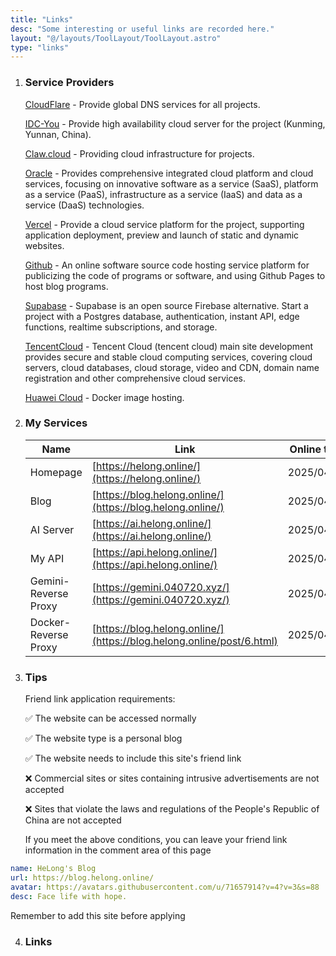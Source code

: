 ```yaml
---
title: "Links"
desc: "Some interesting or useful links are recorded here."
layout: "@/layouts/ToolLayout/ToolLayout.astro"
type: "links"
---
```


<script src='/assets/js/fas.js' crossorigin='anonymous'></script>

<link rel="stylesheet" type="text/css" href="https:////at.alicdn.com/t/c/font_4902778_qnbxgtmm4i9.css">

1. ### Service Providers

    <i class="fa-brands fa-cloudflare"></i> [CloudFlare](https://www.cloudflare.com/zh-cn/) - Provide global DNS services for all projects.
    
    <i class="fa-solid fa-cloud"></i> [IDC-You](https://idcyou.cn/) - Provide high availability cloud server for the project (Kunming, Yunnan, China).
    
    <i class="iconfont icon-paw-claws"></i> [Claw.cloud](https://claw.cloud/) - Providing cloud infrastructure for projects.
    
    <i class="fa-solid fa-server"></i> [Oracle](https://www.oracle.com/) - Provides comprehensive integrated cloud platform and cloud services, focusing on innovative software as a service (SaaS), platform as a service (PaaS), infrastructure as a service (IaaS) and data as a service (DaaS) technologies.
    
    <i class="fa-solid fa-square-caret-up"></i> [Vercel](https://vercel.com/) - Provide a cloud service platform for the project, supporting application deployment, preview and launch of static and dynamic websites.
    
    <i class="fa-brands fa-github"></i> [Github](https://github.com/) - An online software source code hosting service platform for publicizing the code of programs or software, and using Github Pages to host blog programs.

    <i class="fa-solid fa-database"></i> [Supabase](https://supabase.com/) - Supabase is an open source Firebase alternative. Start a project with a Postgres database, authentication, instant API, edge functions, realtime subscriptions, and storage.

    <i class="iconfont icon-tengxunyun"></i> [TencentCloud](https://cloud.tencent.com/) - Tencent Cloud (tencent cloud) main site development provides secure and stable cloud computing services, covering cloud servers, cloud databases, cloud storage, video and CDN, domain name registration and other comprehensive cloud services.

    <i class="iconfont icon-huawei"></i> [Huawei Cloud](https://huaweicloud.com/) - Docker image hosting.

    

    

2. ### My Services

    |  Name  | Link  | Online time |
    |  ----  |  ----  | ---- |
    |  Homepage  | [https://helong.online/](https://helong.online/) | 2025/04/25 |
    |  Blog  | [https://blog.helong.online/](https://blog.helong.online/) | 2025/04/25 |
    |  AI Server  | [https://ai.helong.online/](https://ai.helong.online/) | 2025/04/25 |
    |  My API  | [https://api.helong.online/](https://api.helong.online/) | 2025/04/20 |
    |  Gemini-Reverse Proxy  | [https://gemini.040720.xyz/](https://gemini.040720.xyz/) | 2025/04/19 |
    |  Docker-Reverse Proxy  | [https://blog.helong.online/](https://blog.helong.online/post/6.html) | 2025/04/20 |


3. ### Tips

    Friend link application requirements:

    ✅ The website can be accessed normally

    ✅ The website type is a personal blog

    ✅ The website needs to include this site's friend link

    ❌ Commercial sites or sites containing intrusive advertisements are not accepted

    ❌ Sites that violate the laws and regulations of the People's Republic of China are not accepted

    If you meet the above conditions, you can leave your friend link information in the comment area of ​​this page

```yaml
name: HeLong's Blog
url: https://blog.helong.online/
avatar: https://avatars.githubusercontent.com/u/71657914?v=4?v=3&s=88
desc: Face life with hope.
```
Remember to add this site before applying


4. ### Links